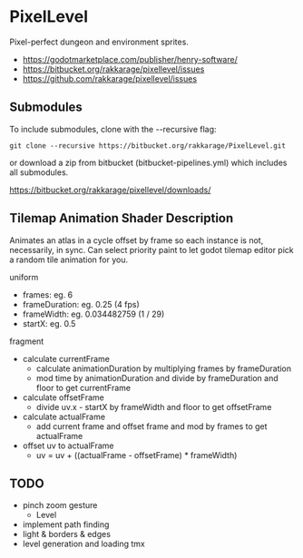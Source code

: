 # PixelLevel

Pixel-perfect dungeon and environment sprites.

- <https://godotmarketplace.com/publisher/henry-software/>
- <https://bitbucket.org/rakkarage/pixellevel/issues>
- <https://github.com/rakkarage/pixellevel/issues>

## Submodules

To include submodules, clone with the --recursive flag:

`git clone --recursive https://bitbucket.org/rakkarage/PixelLevel.git`

or download a zip from bitbucket (bitbucket-pipelines.yml) which includes all submodules.

<https://bitbucket.org/rakkarage/pixellevel/downloads/>

## Tilemap Animation Shader Description

Animates an atlas in a cycle offset by frame so each instance is not, necessarily, in sync. Can select priority paint to let godot tilemap editor pick a random tile animation for you.

uniform

- frames: eg. 6
- frameDuration: eg. 0.25 (4 fps)
- frameWidth: eg. 0.034482759 (1 / 29)
- startX: eg. 0.5

fragment

- calculate currentFrame
  - calculate animationDuration by multiplying frames by frameDuration
  - mod time by animationDuration and divide by frameDuration and floor to get currentFrame
- calculate offsetFrame
  - divide uv.x - startX by frameWidth and floor to get offsetFrame
- calculate actualFrame
  - add current frame and offset frame and mod by frames to get actualFrame
- offset uv to actualFrame
  - uv = uv + ((actualFrame - offsetFrame) * frameWidth)

## TODO

- pinch zoom gesture
  - Level
- implement path finding
- light & borders & edges
- level generation and loading tmx
